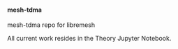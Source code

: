 #### mesh-tdma
mesh-tdma repo for libremesh

All current work resides in the Theory Jupyter Notebook.